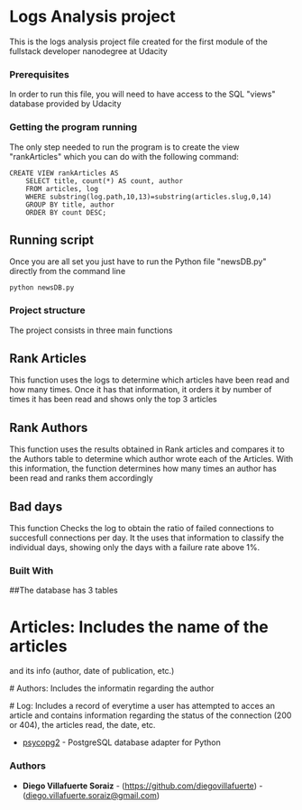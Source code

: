# Logs Analysis project

This is the logs analysis project file created
for the first module of the fullstack
developer nanodegree at Udacity

### Prerequisites

In order to run this file, you will need to
have access to the SQL "views" database 
provided by Udacity

### Getting the program running

The only step needed to run the program is
to create the view "rankArticles" which
 you can do with the following command:

```
CREATE VIEW rankArticles AS
	SELECT title, count(*) AS count, author 
	FROM articles, log 
	WHERE substring(log.path,10,13)=substring(articles.slug,0,14) 
	GROUP BY title, author 
	ORDER BY count DESC;
```

## Running script

Once you are all set you just have to run the 
Python file "newsDB.py" directly from the 
command line

```
python newsDB.py
```

### Project structure

The project consists in three main functions

## Rank Articles

This function uses the logs to determine which 
articles have been read and how many times. 
Once it has that information, it orders it 
by number of times it has been read and shows 
only the top 3 articles

## Rank Authors

This function uses the results obtained in Rank 
articles and compares it to the Authors table to 
determine which author wrote each of the Articles. 
With this information, the function determines 
how many times an author has been read and ranks 
them accordingly

## Bad days

This function Checks the log to obtain the ratio 
of failed connections to succesfull connections 
per day. It the uses that information to classify 
the individual days, showing only the days with 
a failure rate above 1%.

### Built With

##The database has 3 tables

# Articles: Includes the name of the articles 
and its info (author, date of publication, etc.)

# Authors: Includes the informatin regarding the author

# Log: Includes a record of everytime a user 
has attempted to acces an article and contains
 information regarding the status of the 
 connection (200 or 404), the articles 
 read, the date, etc.

* [psycopg2](http://initd.org/psycopg/docs/) - 
PostgreSQL database adapter for Python

### Authors

* **Diego Villafuerte Soraiz** - 
(https://github.com/diegovillafuerte) - 
(diego.villafuerte.soraiz@gmail.com)

